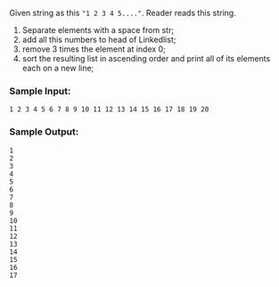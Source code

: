 Given string as this `"1 2 3 4 5...."`. Reader reads this string.

1. Separate elements with a space from str;
2. add all this numbers to head of Linkedlist;
3. remove 3 times the element at index 0;
4. sort the resulting list in ascending order and print all of its elements each on a new line;

### Sample Input:

```
1 2 3 4 5 6 7 8 9 10 11 12 13 14 15 16 17 18 19 20
```

### Sample Output:

```
1
2
3
4
5
6
7
8
9
10
11
12
13
14
15
16
17
```
